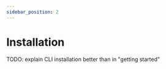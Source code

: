 ```yaml
---
sidebar_position: 2
---
```


# Installation

TODO: explain CLI installation better than in "getting started"
